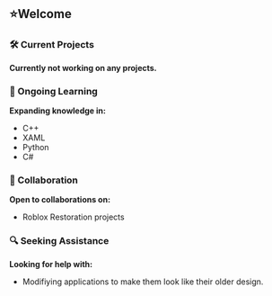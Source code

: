 ## ⭐Welcome

### 🛠 Current Projects
**Currently not working on any projects.**  

### 📖 Ongoing Learning
**Expanding knowledge in:**  
- C++
- XAML
- Python
- C#

### 🤝 Collaboration
**Open to collaborations on:**  
- Roblox Restoration projects

### 🔍 Seeking Assistance
**Looking for help with:**  
- Modifiying applications to make them look like their older design.
